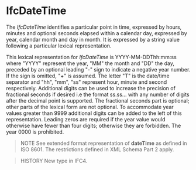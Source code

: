 # IfcDateTime

The _IfcDateTime_ identifies a particular point in time, expressed by hours, minutes and optional seconds elapsed within a calendar day, expressed by year, calendar month and day in month. It is expressed by a string value following a particular lexical representation.<!-- end of definition -->

This lexical representation for _IfcDateTime_ is YYYY-MM-DDThh:mm:ss where "YYYY" represent the year, "MM" the month and "DD" the day, preceded by an optional leading "-" sign to indicate a negative year number. If the sign is omitted, "+" is assumed. The letter "T" is the date/time separator and "hh", "mm", "ss" represent hour, minute and second respectively. Additional digits can be used to increase the precision of fractional seconds if desired i.e the format ss.ss... with any number of digits after the decimal point is supported. The fractional seconds part is optional; other parts of the lexical form are not optional. To accommodate year values greater than 9999 additional digits can be added to the left of this representation. Leading zeros are required if the year value would otherwise have fewer than four digits; otherwise they are forbidden. The year 0000 is prohibited.

> NOTE  See extended format representation of **dateTime** as defined in ISO 8601. The restrictions defined in XML Schema Part 2 apply.

> HISTORY  New type in IFC4.
